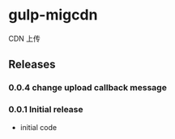 # gulp-migcdn

CDN 上传

## Releases

### 0.0.4 change upload callback message

### 0.0.1 Initial release
* initial code
